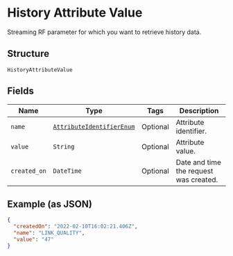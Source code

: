 
# History Attribute Value

Streaming RF parameter for which you want to retrieve history data.

## Structure

`HistoryAttributeValue`

## Fields

| Name | Type | Tags | Description |
|  --- | --- | --- | --- |
| `name` | [`AttributeIdentifierEnum`](../../doc/models/attribute-identifier-enum.md) | Optional | Attribute identifier. |
| `value` | `String` | Optional | Attribute value. |
| `created_on` | `DateTime` | Optional | Date and time the request was created. |

## Example (as JSON)

```json
{
  "createdOn": "2022-02-10T16:02:21.406Z",
  "name": "LINK_QUALITY",
  "value": "47"
}
```

